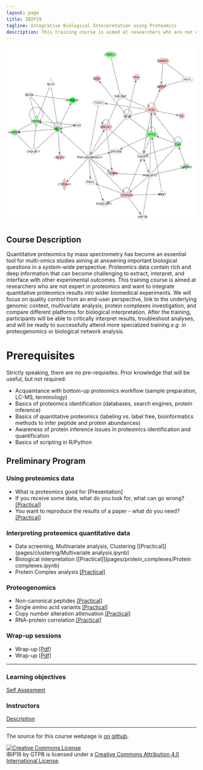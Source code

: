 ```yaml
---
layout: page
title: IBIP19
tagline: Integrative Biological Interpretation using Proteomics
description: This training course is aimed at researchers who are not expert in proteomics and want to integrate quantitative proteomics results into wider biomedical experiments.
---
```


![](./assets/IBIP19_index_image.png)

## Course Description

Quantitative proteomics by mass spectrometry has become an essential tool for multi-omics studies aiming at answering important biological questions in a system-wide perspective. Proteomics data contain rich and deep information that can become challenging to extract, interpret, and interface with other experimental outcomes.
This training course is aimed at researchers who are not expert in proteomics and want to integrate quantitative proteomics results into wider biomedical experiments. We will focus on quality control from an end-user perspective, link to the underlying genomic context, multivariate analysis, protein complexes investigation, and compare different platforms for biological interpretation.
After the training, participants will be able to critically interpret results, troubleshoot analyses, and will be ready to successfully attend more specialized training _e.g._ in proteogenomics or biological network analysis.


# Prerequisites

Strictly speaking, there are no pre-requisites. Prior knowledge that will be useful, but not required:
- Acquaintance with bottom-up proteomics workflow (sample preparation, LC-MS, terminology)
- Basics of proteomics identification (databases, search engines, protein inference)
- Basics of quantitative proteomics (labeling vs. label free, bioinformatics methods to infer peptide and protein abundances)
- Awareness of protein inference issues in proteomics identification and quantification
- Basics of scripting in R/Python


## Preliminary Program

### Using proteomics data
- What is proteomics good for [Presentation]
- If you receive some data, what do you look for, what can go wrong? [[Practical]](pages/qc)
- You want to reproduce the results of a paper - what do you need? [[Practical]](pages/critical_manuscript_reviewing/check_for_ms_guidelines.ipynb)

### Interpreting proteomics quantitative data
- Data screening, Multivariate analysis, Clustering [[Practical]](pages/clustering/Multivariate analysis.ipynb)
- Biological interpretation [[Practical]](pages/protein_complexes/Protein complexes.ipynb)
- Protein Complex analysis [[Practical]](pages/biological_interpretation/blind_hackathon.ipynb)

### Proteogenomics
- Non-canonical peptides [[Practical]](pages/Proteogenomics.md)
- Single amino acid variants [[Practical]](pages/Proteogenomics.md)
- Copy number alteration attenuation [[Practical]](pages/Proteogenomics.md)
- RNA-protein correlation [[Practical]](pages/Proteogenomics.md)

### Wrap-up sessions
- Wrap-up [[Pdf]](pages/resources/Wrap-up_Tuesday.pdf)
- Wrap-up [[Pdf]](pages/resources/Wrap-up_Wednesday.pdf)



---

### Learning objectives

[Self Assesment](pages/participants/self_assesment.md)

### Instructors

[Description](pages/instructors.md)


---

The source for this course webpage is [on github](https://github.com/GTPB/IBIP19).

<a rel="license" href="http://creativecommons.org/licenses/by/4.0/"><img alt="Creative Commons License" style="border-width:0" src="https://i.creativecommons.org/l/by/4.0/88x31.png" /></a><br /><span xmlns:dct="http://purl.org/dc/terms/" property="dct:title">IBIP19</span> by <span xmlns:cc="http://creativecommons.org/ns#" property="cc:attributionName">GTPB</span> is licensed under a <a rel="license" href="http://creativecommons.org/licenses/by/4.0/">Creative Commons Attribution 4.0 International License</a>.


